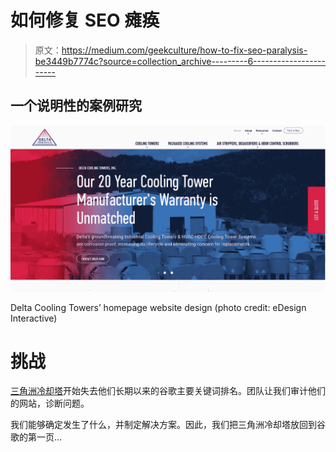 # 如何修复 SEO 瘫痪

> 原文：<https://medium.com/geekculture/how-to-fix-seo-paralysis-be3449b7774c?source=collection_archive---------6----------------------->

## **一个说明性的案例研究**

![](img/9f6e89be9613a51682f651ac1d21052b.png)

Delta Cooling Towers’ homepage website design (photo credit: eDesign Interactive)

# 挑战

[三角洲冷却塔](https://deltacooling.com/)开始失去他们长期以来的谷歌主要关键词排名。团队让我们审计他们的网站，诊断问题。

我们能够确定发生了什么，并制定解决方案。因此，我们把三角洲冷却塔放回到谷歌的第一页…